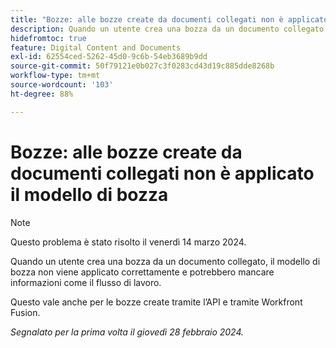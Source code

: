 ```yaml
---
title: "Bozze: alle bozze create da documenti collegati non è applicato il modello di bozza"
description: Quando un utente crea una bozza da un documento collegato, il modello di bozza non viene applicato correttamente e potrebbero mancare informazioni come il flusso di lavoro.
hidefromtoc: true
feature: Digital Content and Documents
exl-id: 62554ced-5262-45d0-9c6b-54eb3689b9dd
source-git-commit: 50f79121e0b027c3f0283cd43d19c885dde8268b
workflow-type: tm+mt
source-wordcount: '103'
ht-degree: 88%

---
```


# Bozze: alle bozze create da documenti collegati non è applicato il modello di bozza

<!--On WF, WFF, WFP TOCs-->

>[!NOTE]
>
>Questo problema è stato risolto il venerdì 14 marzo 2024.

Quando un utente crea una bozza da un documento collegato, il modello di bozza non viene applicato correttamente e potrebbero mancare informazioni come il flusso di lavoro.

Questo vale anche per le bozze create tramite l’API e tramite Workfront Fusion.

_Segnalato per la prima volta il giovedì 28 febbraio 2024._
